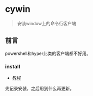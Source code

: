 # cywin
> 安装window上的命令行客户端

## 前言

powershell和hyper此类的客户端都不好用。

### install

* [教程](https://www.jianshu.com/p/fac45920628d)

先记录安装，之后用到什么再更新。